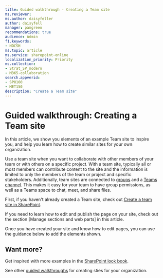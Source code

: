 ```yaml
---
title: Guided walkthrough - Creating a Team site
ms.reviewer: 
ms.author: daisyfeller
author: daisyfell
manager: pamgreen
recommendations: true
audience: Admin
f1.keywords:
- NOCSH
ms.topic: article
ms.service: sharepoint-online
localization_priority: Priority
ms.collection:  
- Strat_SP_modern
- M365-collaboration
search.appverid:
- SPO160
- MET150
description: "Create a Team site"
---
```


# Guided walkthrough: Creating a Team site

In this article, we show you elements of an example Team site to inspire you, and help you learn how to create similar sites for your own organization.

Use a team site when you want to collaborate with other members of your team or with others on a specific project. With a team site, typically all or most members can contribute content to the site and the information is limited to only the members of the team or project and specific stakeholders. Additionally, team sites are connected to [groups](https://support.microsoft.com/office/learn-about-microsoft-365-groups-b565caa1-5c40-40ef-9915-60fdb2d97fa2) and a [Teams channel](https://support.microsoft.com/office/video-what-is-microsoft-teams-422bf3aa-9ae8-46f1-83a2-e65720e1a34d). This makes it easy for your team to have group permissions, as well as a Teams space to chat, meet, and share files.

First, if you haven't already created a Team site, check out [Create a team site in SharePoint](https://support.microsoft.com/office/create-a-team-site-in-sharepoint-ef10c1e7-15f3-42a3-98aa-b5972711777d).

If you need to learn how to edit and publish the page on your site, check out the section [Manage sections and web parts] <!-- daisy bookmark--> in this article.

Once you have created your site and know how to edit pages, you can use the guidance below to add the elements shown.

<!-- daisy you stopped here-->

## Want more?

Get inspired with more examples in the [SharePoint look book](https://sharepointlookbook.azurewebsites.net/).

See other [guided walkthroughs](https://support.microsoft.com/office/guided-walkthroughs-creating-sites-for-your-organization-7cc52ac9-394e-417e-85fe-33070e0cd13c?ui=en-us&rs=en-us&ad=us) for creating sties for your organization.
